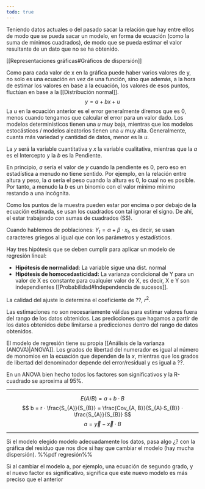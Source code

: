 ```yaml
---
todo: true
---
```

Teniendo datos actuales o del pasado sacar la relación que hay entre ellos de modo que se pueda sacar un modelo, en forma de ecuación (como la suma de mínimos cuadrados), de modo que se pueda estimar el valor resultante de un dato que no se ha obtenido.

[[Representaciones gráficas#Gráficos de dispersión]]

Como para cada valor de x en la gráfica puede haber varios valores de y, no solo es una ecuación en vez de una función, sino que además, a la hora de estimar los valores en base a la ecuación, los valores de esos puntos, fluctúan en base a la [[Distribución normal]].
$$y = a+bx + u$$
La $u$ en la ecuación anterior es el error generalmente diremos que es 0, menos cuando tengamos que calcular el error para un valor dado. Los modelos determinísticos tienen una $u$ muy baja, mientras que los modelos estocásticos / modelos aleatorios tienen una $u$ muy alta. Generalmente, cuanta más variedad y cantidad de datos, menor es la $u$.

La $y$ será la variable cuantitativa y $x$ la variable cualitativa, mientras que 
 la $a$ es el Intercepto y la $b$ es la Pendiente.

En principio, $a$ sería el valor de $y$ cuando la pendiente es 0, pero eso en estadística a menudo no tiene sentido. Por ejemplo, en la relación entre altura y peso, la $a$ sería el peso cuando la altura es 0, lo cual no es posible. Por tanto, a menudo la $b$ es un binomio con el valor mínimo mínimo restando a una incógnita.

Como los puntos de la muestra pueden estar por encima o por debajo de la ecuación estimada, se usan los cuadrados con tal ignorar el signo. De ahí, el estar trabajando con sumas de cuadrados (SS).

Cuando hablemos de poblaciones: $Y_{t} = \alpha + \beta · x_{t}$, es decir, se usan caracteres griegos al igual que con los parámetros y estadísticos.

Hay tres hipótesis que se deben cumplir para aplicar un modelo de regresión lineal:
- **Hipótesis de normalidad**: La variable sigue una dist. normal 
- **Hipótesis de homocedasticidad:** La varianza condicional de Y para un valor de X es constante para cualquier valor de X, es decir, X e Y son independientes [[Probabilidad#Independencia de sucesos]].

La calidad del ajuste lo determina el coeficiente de ??, $r^2$.

Las estimaciones no son necesariamente válidas para estimar valores fuera del rango de los datos obtenidos. Las predicciones que hagamos a partir de los datos obtenidos debe limitarse a predicciones dentro del rango de datos obtenidos.

El modelo de regresión tiene su propia [[Análisis de la varianza (ANOVA)|ANOVA]]. Los grados de libertad del numerador es igual al número de monomios en la ecuación que dependen de la $x$, mientras que los grados de libertad del denominador depende del error/residual y es igual a ??.

En un ANOVA bien hecho todos los factores son significativos y la R-cuadrado se aproxima al 95%.

---
$$E(A / B) = a + b · B$$
$$
b = r · \frac{S_{A}}{S_{B}} = \frac{Cov_{A, B}}{S_{A}·S_{B}} · \frac{S_{A}}{S_{B}}
$$
$$
a = \overrightarrow{y} - \overrightarrow{x}·B
$$

---

Si el modelo elegido modelo adecuadamente los datos, pasa algo ¿? con la gráfica del residuo que nos dice si hay que cambiar el modelo (hay mucha dispersión). %%pdf regresión%%

Si al cambiar el modelo a, por ejemplo, una ecuación de segundo grado, y el nuevo factor es significativo, significa que este nuevo modelo es más preciso que el anterior